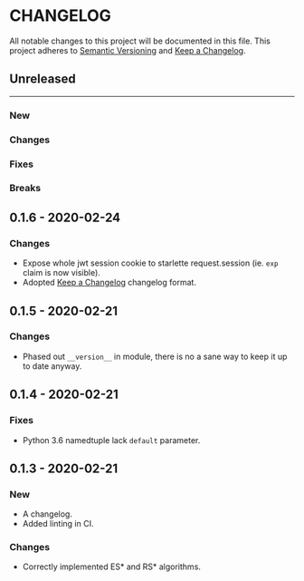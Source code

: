 # CHANGELOG

All notable changes to this project will be documented in this file.
This project adheres to [Semantic Versioning](http://semver.org/) and [Keep a Changelog](http://keepachangelog.com/).


## Unreleased
---

### New

### Changes

### Fixes

### Breaks

## 0.1.6 - 2020-02-24

### Changes

* Expose whole jwt session cookie to starlette request.session (ie. `exp` claim is
  now visible).
* Adopted [Keep a Changelog](http://keepachangelog.com/) changelog format.

## 0.1.5 - 2020-02-21

### Changes

* Phased out `__version__` in module, there is no a sane way to keep it up to
  date anyway.

## 0.1.4 - 2020-02-21

### Fixes

* Python 3.6 namedtuple lack `default` parameter.

## 0.1.3 - 2020-02-21

### New

* A changelog.
* Added linting in CI.

### Changes

* Correctly implemented ES* and RS* algorithms.
